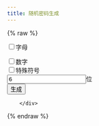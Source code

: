 ```yaml
---
title: 随机密码生成
---
```


{% raw %}

 <div class="article-entry" itemprop="articleBody">
          <!----><input type="checkbox" id="letter">字母
<p><input type="checkbox" id="num">数字<br><input type="checkbox" id="symbol">特殊符号<br><input type="number" id="bit" value="6">位<br><button id="generate" onclick="javascript:document.getElementById('pass').innerHTML='密码:'+randomPassword(document.getElementById('bit').value)">生成</button></p>
<div id="pass"></div>
<script language="javascript">
function seed_generator()
{
    var seed = new Array();
    if($("#letter").prop("checked")==true) {
        seed.push('A','B','C','D','E','F','G','H','I','J','K','L','M','N','P','Q','R','S','T','U','V','W','X','Y','Z','a','b','c','d','e','f','g','h','i','j','k','m','n','p','Q','r','s','t','u','v','w','x','y','z');
    }if($("#num").prop("checked")==true) {
        seed.push('2','3','4','5','6','7','8','9');
    }if($("#symbol").prop("checked")==true)  {
        seed.push('!','@','#','$','%','^','&','*','(',')','~','<','>');
    }if($("#letter").prop("checked")==false&&$("#num").prop("checked")==false&&$("#symbol").prop("checked")==false) {
        alert("请勾选任意选项!");
        return false;
    }
    return seed;
}
function randomPassword(size)
{
  var seed = seed_generator();
  if(seed!=false) {
    seedlength = seed.length;//数组长度
    var createPassword = '';
    for (i=0;i<size;i++) {
        j = Math.floor(Math.random()*seedlength);
        createPassword += seed[j];
    }
    return createPassword;
  }
  return "";
}
</script>

        </div>

{% endraw %}

